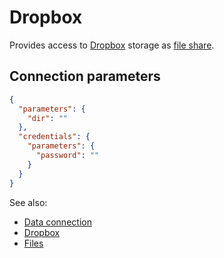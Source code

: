<!-- TITLE: Dropbox -->
<!-- SUBTITLE: -->

# Dropbox

Provides access to [Dropbox](https://www.dropbox.com) storage as [file share](files.md).

## Connection parameters

```json
{
  "parameters": {
    "dir": ""
  },
  "credentials": {
    "parameters": {
      "password": ""
    }
  }
}
```

See also:

  * [Data connection](../data-connection.md)
  * [Dropbox](https://www.dropbox.com)
  * [Files](files.md)

